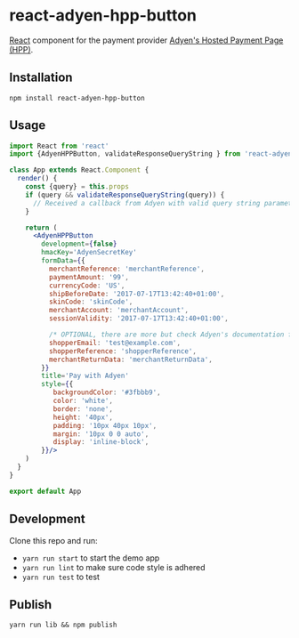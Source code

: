 # react-adyen-hpp-button
[React](https://facebook.github.io/react/) component for the payment provider [Adyen's Hosted Payment Page (HPP)](https://docs.adyen.com/developers/products-and-subscriptions/hosted-payment-pages).

## Installation

`npm install react-adyen-hpp-button`

## Usage
```jsx
import React from 'react'
import {AdyenHPPButton, validateResponseQueryString } from 'react-adyen-hpp-button'

class App extends React.Component {
  render() {
    const {query} = this.props
    if (query && validateResponseQueryString(query)) {
      // Received a callback from Adyen with valid query string parameters
    }

    return (
      <AdyenHPPButton
        development={false}
        hmacKey='AdyenSecretKey'
        formData={{
          merchantReference: 'merchantReference',
          paymentAmount: '99',
          currencyCode: 'US',
          shipBeforeDate: '2017-07-17T13:42:40+01:00',
          skinCode: 'skinCode',
          merchantAccount: 'merchantAccount',
          sessionValidity: '2017-07-17T13:42:40+01:00',

          /* OPTIONAL, there are more but check Adyen's documentation for HPP */
          shopperEmail: 'test@example.com',
          shopperReference: 'shopperReference',
          merchantReturnData: 'merchantReturnData',
        }}
        title='Pay with Adyen'
        style={{
           backgroundColor: '#3fbbb9',
           color: 'white',
           border: 'none',
           height: '40px',
           padding: '10px 40px 10px',
           margin: '10px 0 0 auto',
           display: 'inline-block',
        }}/>
    )
  }
}

export default App
```


## Development
Clone this repo and run:
* `yarn run start` to start the demo app
* `yarn run lint` to make sure code style is adhered
* `yarn run test` to test

## Publish
`yarn run lib && npm publish`
